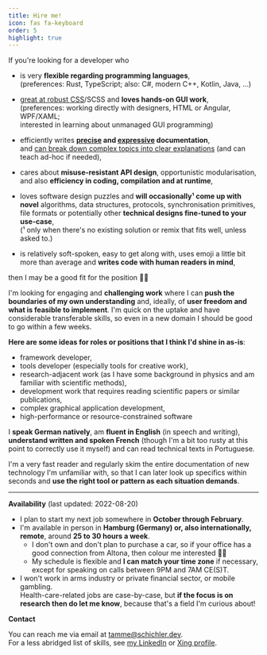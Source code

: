 ```yaml
---
title: Hire me!
icon: fas fa-keyboard
order: 5
highlight: true
---
```


If you're looking for a developer who

- is very **flexible regarding programming languages**,  
  (preferences: Rust, TypeScript; also: C#, modern C++, Kotlin, Java, …)

- [great at robust CSS](https://github.com/Tamschi/CSS-Table-Tennis#readme)/SCSS and **loves hands-on GUI work**,  
  (preferences: working directly with designers, HTML or Angular, WPF/XAML;  
  interested in learning about unmanaged GUI programming)

- efficiently writes **[precise](https://docs.rs/lignin/latest/lignin/) and [expressive](https://docs.rs/serde_taml/0.0.3/serde_taml/de/type_overrides/index.html) documentation**,  
  and [can break down complex topics into clear explanations](https://blog.schichler.dev/pinning-in-plain-english-ckwdq3pd0065zwks10raohh85) (and can teach ad-hoc if needed),

- cares about **misuse-resistant API design**, opportunistic modularisation,  
  and also **efficiency in coding, compilation and at runtime**,

- loves software design puzzles and **will occasionally¹ come up with novel** algorithms, data structures, protocols, synchronisation primitives, file formats or potentially other **technical designs fine-tuned to your use-case**,  
  (¹ only when there's no existing solution or remix that fits well, unless asked to.)

- is relatively soft-spoken, easy to get along with, uses emoji a little bit more than average and **writes code with human readers in mind**,

then I may be a good fit for the position 👨‍💻

I'm looking for engaging and **challenging work** where I can **push the boundaries of my own understanding** and, ideally, of **user freedom and what is feasible to implement**. I'm quick on the uptake and have considerable transferable skills, so even in a new domain I should be good to go within a few weeks.

**Here are some ideas for roles or positions that I think I'd shine in as-is**:

- framework developer,
- tools developer (especially tools for creative work),
- research-adjacent work (as I have some background in physics and am familiar with scientific methods),
- development work that requires reading scientific papers or similar publications,
- complex graphical application development,
- high-performance or resource-constrained software

I **speak German natively**, am **fluent in English** (in speech and writing), **understand written and spoken French** (though I'm a bit too rusty at this point to correctly use it myself) and can read technical texts in Portuguese.

I'm a very fast reader and regularly skim the entire documentation of new technology I'm unfamiliar with, so that I can later look up specifics within seconds and **use the right tool or pattern as each situation demands**.

- - -

**Availability** (last updated: 2022-08-20)

- I plan to start my next job somewhere in **October through February**.
- I'm available in person in **Hamburg (Germany) or, also internationally, remote**, around **25 to 30 hours a week**.
  - I don't own and don't plan to purchase a car, so if your office has a good connection from Altona, then colour me interested 🚉🚏
  - My schedule is flexible and **I can match your time zone** if necessary,  
    except for speaking on calls between 9PM and 7AM CE(S)T.
- I won't work in arms industry or private financial sector, or mobile gambling.  
  Health-care-related jobs are case-by-case, but **if the focus is on research then do let me know**, because that's a field I'm curious about!

**Contact**

You can reach me via email at [tamme@schichler.dev](mailto:tamme@schichler.dev).  
For a less abridged list of skills, see [my LinkedIn](https://www.linkedin.com/in/tammeschichler/) or [Xing profile](https://www.xing.com/profile/Tamme_Schichler).
